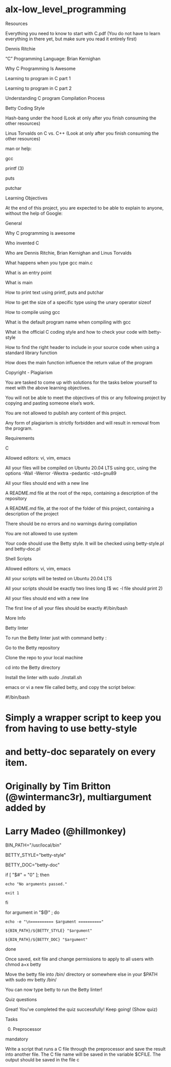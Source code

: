 # alx-low_level_programming
Resources


Everything you need to know to start with C.pdf (You do not have to learn everything in there yet, but make sure you read it entirely first)

Dennis Ritchie

“C” Programming Language: Brian Kernighan

Why C Programming Is Awesome

Learning to program in C part 1

Learning to program in C part 2

Understanding C program Compilation Process

Betty Coding Style

Hash-bang under the hood (Look at only after you finish consuming the other resources)

Linus Torvalds on C vs. C++ (Look at only after you finish consuming the other resources)

man or help:


gcc

printf (3)

puts

putchar

Learning Objectives

At the end of this project, you are expected to be able to explain to anyone, without the help of Google:



General

Why C programming is awesome

Who invented C

Who are Dennis Ritchie, Brian Kernighan and Linus Torvalds

What happens when you type gcc main.c

What is an entry point

What is main

How to print text using printf, puts and putchar

How to get the size of a specific type using the unary operator sizeof

How to compile using gcc

What is the default program name when compiling with gcc

What is the official C coding style and how to check your code with betty-style

How to find the right header to include in your source code when using a standard library function

How does the main function influence the return value of the program

Copyright - Plagiarism

You are tasked to come up with solutions for the tasks below yourself to meet with the above learning objectives.

You will not be able to meet the objectives of this or any following project by copying and pasting someone else’s work.

You are not allowed to publish any content of this project.

Any form of plagiarism is strictly forbidden and will result in removal from the program.

Requirements

C

Allowed editors: vi, vim, emacs

All your files will be compiled on Ubuntu 20.04 LTS using gcc, using the options -Wall -Werror -Wextra -pedantic -std=gnu89

All your files should end with a new line

A README.md file at the root of the repo, containing a description of the repository

A README.md file, at the root of the folder of this project, containing a description of the project

There should be no errors and no warnings during compilation

You are not allowed to use system

Your code should use the Betty style. It will be checked using betty-style.pl and betty-doc.pl

Shell Scripts

Allowed editors: vi, vim, emacs

All your scripts will be tested on Ubuntu 20.04 LTS

All your scripts should be exactly two lines long ($ wc -l file should print 2)

All your files should end with a new line

The first line of all your files should be exactly #!/bin/bash

More Info

Betty linter

To run the Betty linter just with command betty <filename>:



Go to the Betty repository

Clone the repo to your local machine

cd into the Betty directory

Install the linter with sudo ./install.sh

emacs or vi a new file called betty, and copy the script below:

#!/bin/bash

# Simply a wrapper script to keep you from having to use betty-style

# and betty-doc separately on every item.

# Originally by Tim Britton (@wintermanc3r), multiargument added by

# Larry Madeo (@hillmonkey)



BIN_PATH="/usr/local/bin"

BETTY_STYLE="betty-style"

BETTY_DOC="betty-doc"



if [ "$#" = "0" ]; then

    echo "No arguments passed."

    exit 1

fi



for argument in "$@" ; do

    echo -e "\n========== $argument =========="

    ${BIN_PATH}/${BETTY_STYLE} "$argument"

    ${BIN_PATH}/${BETTY_DOC} "$argument"

done

Once saved, exit file and change permissions to apply to all users with chmod a+x betty

Move the betty file into /bin/ directory or somewhere else in your $PATH with sudo mv betty /bin/

You can now type betty <filename> to run the Betty linter!



Quiz questions

Great! You've completed the quiz successfully! Keep going! (Show quiz)

Tasks

0. Preprocessor

mandatory

Write a script that runs a C file through the preprocessor and save the result into another file. The C file name will be saved in the variable $CFILE. The output should be saved in the file c
